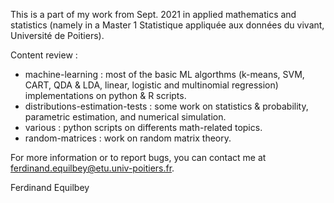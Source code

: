 This is a part of my work from Sept. 2021 in applied mathematics and statistics (namely in a Master 1 Statistique appliquée aux données du vivant, Université de Poitiers).

Content review :

- machine-learning : most of the basic ML algorthms (k-means, SVM, CART, QDA & LDA, linear, logistic and multinomial regression) implementations on python & R scripts.
- distributions-estimation-tests : some work on statistics & probability, parametric estimation, and numerical simulation.
- various : python scripts on differents math-related topics.
- random-matrices : work on random matrix theory.

For more information or to report bugs, you can contact me at ferdinand.equilbey@etu.univ-poitiers.fr.


Ferdinand Equilbey
